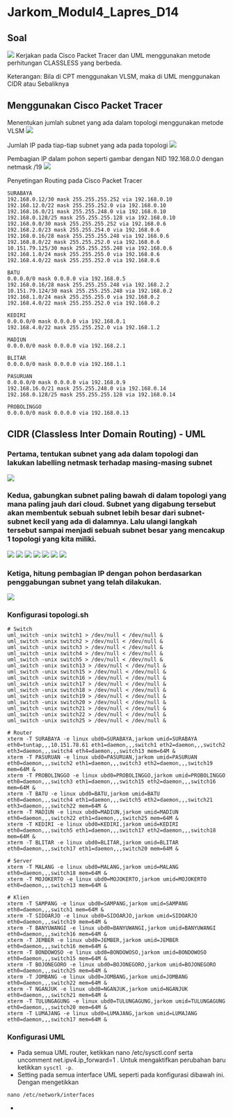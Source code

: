 # Jarkom_Modul4_Lapres_D14

## Soal
<img src="https://github.com/hrswcksono/Jarkom_Modul4_Lapres_D14/blob/main/img/Soal.png" >
Kerjakan pada Cisco Packet Tracer dan UML menggunakan metode
perhitungan CLASSLESS yang berbeda.

Keterangan: Bila di CPT menggunakan VLSM, maka di UML menggunakan CIDR
atau Sebaliknya

## Menggunakan Cisco Packet Tracer
Menentukan jumlah subnet yang ada dalam topologi menggunakan metode VLSM
<img src="https://github.com/hrswcksono/Jarkom_Modul4_Lapres_D14/blob/main/img/VLSM.png" >

Jumlah IP pada tiap-tiap subnet yang ada pada topologi
<img src="https://github.com/hrswcksono/Jarkom_Modul4_Lapres_D14/blob/main/img/VLSMIP.png" >

Pembagian IP dalam pohon seperti gambar dengan NID 192.168.0.0 dengan netmask /19
<img src="https://github.com/hrswcksono/Jarkom_Modul4_Lapres_D14/blob/main/img/VLSMtree.jpg" >

Penyetingan Routing pada Cisco Packet Tracer
```
SURABAYA
192.168.0.12/30 mask 255.255.255.252 via 192.168.0.10
192.168.12.0/22 mask 255.255.252.0 via 192.168.0.10
192.168.16.0/21 mask 255.255.248.0 via 192.168.0.10
192.168.0.128/25 mask 255.255.255.128 via 192.168.0.10
192.168.0.0/30 mask 255.255.255.252 via 192.168.0.6
192.168.2.0/23 mask 255.255.254.0 via 192.168.0.6
192.168.0.16/28 mask 255.255.255.248 via 192.168.0.6
192.168.8.0/22 mask 255.255.252.0 via 192.168.0.6
10.151.79.125/30 mask 255.255.255.248 via 192.168.0.6
192.168.1.0/24 mask 255.255.255.0 via 192.168.0.6
192.168.4.0/22 mask 255.255.252.0 via 192.168.0.6
```
```
BATU
0.0.0.0/0 mask 0.0.0.0 via 192.168.0.5
192.168.0.16/28 mask 255.255.255.248 via 192.168.2.2
10.151.79.124/30 mask 255.255.255.248 via 192.168.0.2
192.168.1.0/24 mask 255.255.255.0 via 192.168.0.2
192.168.4.0/22 mask 255.255.252.0 via 192.168.0.2
```
```
KEDIRI
0.0.0.0/0 mask 0.0.0.0 via 192.168.0.1
192.168.4.0/22 mask 255.255.252.0 via 192.168.1.2
```
```
MADIUN
0.0.0.0/0 mask 0.0.0.0 via 192.168.2.1
```
```
BLITAR
0.0.0.0/0 mask 0.0.0.0 via 192.168.1.1
```
```
PASURUAN
0.0.0.0/0 mask 0.0.0.0 via 192.168.0.9
192.168.16.0/21 mask 255.255.248.0 via 192.168.0.14
192.168.0.128/25 mask 255.255.255.128 via 192.168.0.14
```
```
PROBOLINGGO
0.0.0.0/0 mask 0.0.0.0 via 192.168.0.13
```



## CIDR (Classless Inter Domain Routing) - UML

### Pertama, tentukan subnet yang ada dalam topologi dan lakukan labelling netmask terhadap masing-masing subnet

<img src="https://github.com/hrswcksono/Jarkom_Modul4_Lapres_D14/blob/main/image/1.JPG" >

### Kedua, gabungkan subnet paling bawah di dalam topologi yang mana paling jauh dari cloud. Subnet yang digabung tersebut akan membentuk sebuah subnet lebih besar dari subnet-subnet kecil yang ada di dalamnya. Lalu ulangi langkah tersebut sampai menjadi sebuah subnet besar yang mencakup 1 topologi yang kita miliki.

<img src="https://github.com/hrswcksono/Jarkom_Modul4_Lapres_D14/blob/main/image/2.JPG" >
<img src="https://github.com/hrswcksono/Jarkom_Modul4_Lapres_D14/blob/main/image/3.JPG" >
<img src="https://github.com/hrswcksono/Jarkom_Modul4_Lapres_D14/blob/main/image/4.JPG" >
<img src="https://github.com/hrswcksono/Jarkom_Modul4_Lapres_D14/blob/main/image/5.JPG" >
<img src="https://github.com/hrswcksono/Jarkom_Modul4_Lapres_D14/blob/main/image/6.JPG" >
<img src="https://github.com/hrswcksono/Jarkom_Modul4_Lapres_D14/blob/main/image/7.JPG" >
<img src="https://github.com/hrswcksono/Jarkom_Modul4_Lapres_D14/blob/main/image/8.JPG" >



### Ketiga, hitung pembagian IP dengan pohon berdasarkan penggabungan subnet yang telah dilakukan.

<img src="https://github.com/hrswcksono/Jarkom_Modul4_Lapres_D14/blob/main/image/tree.JPG" >



### Konfigurasi topologi.sh


```
# Switch
uml_switch -unix switch1 > /dev/null < /dev/null &
uml_switch -unix switch2 > /dev/null < /dev/null &
uml_switch -unix switch3 > /dev/null < /dev/null &
uml_switch -unix switch4 > /dev/null < /dev/null &
uml_switch -unix switch5 > /dev/null < /dev/null &
uml_switch -unix switch13 > /dev/null < /dev/null &
uml_switch -unix switch15 > /dev/null < /dev/null &
uml_switch -unix switch16 > /dev/null < /dev/null &
uml_switch -unix switch17 > /dev/null < /dev/null &
uml_switch -unix switch18 > /dev/null < /dev/null &
uml_switch -unix switch19 > /dev/null < /dev/null &
uml_switch -unix switch20 > /dev/null < /dev/null &
uml_switch -unix switch21 > /dev/null < /dev/null &
uml_switch -unix switch22 > /dev/null < /dev/null &
uml_switch -unix switch25 > /dev/null < /dev/null &

# Router
xterm -T SURABAYA -e linux ubd0=SURABAYA,jarkom umid=SURABAYA eth0=tuntap,,,10.151.78.61 eth1=daemon,,,switch1 eth2=daemon,,,switch2 eth3=daemon,,,switch4 eth4=daemon,,,switch13 mem=64M &
xterm -T PASURUAN -e linux ubd0=PASURUAN,jarkom umid=PASURUAN eth0=daemon,,,switch2 eth1=daemon,,,switch3 eth2=daemon,,,switch19 mem=64M &
xterm -T PROBOLINGGO -e linux ubd0=PROBOLINGGO,jarkom umid=PROBOLINGGO eth0=daemon,,,switch3 eth1=daemon,,,switch15 eth2=daemon,,,switch16 mem=64M &
xterm -T BATU -e linux ubd0=BATU,jarkom umid=BATU eth0=daemon,,,switch4 eth1=daemon,,,switch5 eth2=daemon,,,switch21 eth3=daemon,,,switch22 mem=64M &
xterm -T MADIUN -e linux ubd0=MADIUN,jarkom umid=MADIUN eth0=daemon,,,switch22 eth1=daemon,,,switch25 mem=64M &
xterm -T KEDIRI -e linux ubd0=KEDIRI,jarkom umid=KEDIRI eth0=daemon,,,switch5 eth1=daemon,,,switch17 eth2=daemon,,,switch18 mem=64M &
xterm -T BLITAR -e linux ubd0=BLITAR,jarkom umid=BLITAR eth0=daemon,,,switch17 eth1=daemon,,,switch20 mem=64M &

# Server
xterm -T MALANG -e linux ubd0=MALANG,jarkom umid=MALANG eth0=daemon,,,switch18 mem=64M &
xterm -T MOJOKERTO -e linux ubd0=MOJOKERTO,jarkom umid=MOJOKERTO eth0=daemon,,,switch13 mem=64M &

# Klien
xterm -T SAMPANG -e linux ubd0=SAMPANG,jarkom umid=SAMPANG eth0=daemon,,,switch1 mem=64M &
xterm -T SIDOARJO -e linux ubd0=SIDOARJO,jarkom umid=SIDOARJO eth0=daemon,,,switch19 mem=64M &
xterm -T BANYUWANGI -e linux ubd0=BANYUWANGI,jarkom umid=BANYUWANGI eth0=daemon,,,switch16 mem=64M &
xterm -T JEMBER -e linux ubd0=JEMBER,jarkom umid=JEMBER eth0=daemon,,,switch16 mem=64M &
xterm -T BONDOWOSO -e linux ubd0=BONDOWOSO,jarkom umid=BONDOWOSO eth0=daemon,,,switch15 mem=64M &
xterm -T BOJONEGORO -e linux ubd0=BOJONEGORO,jarkom umid=BOJONEGORO eth0=daemon,,,switch25 mem=64M &
xterm -T JOMBANG -e linux ubd0=JOMBANG,jarkom umid=JOMBANG eth0=daemon,,,switch22 mem=64M &
xterm -T NGANJUK -e linux ubd0=NGANJUK,jarkom umid=NGANJUK eth0=daemon,,,switch21 mem=64M &
xterm -T TULUNGAGUNG -e linux ubd0=TULUNGAGUNG,jarkom umid=TULUNGAGUNG eth0=daemon,,,switch20 mem=64M &
xterm -T LUMAJANG -e linux ubd0=LUMAJANG,jarkom umid=LUMAJANG eth0=daemon,,,switch17 mem=64M &
```


### Konfigurasi UML

- Pada semua UML router, ketikkan nano /etc/sysctl.conf serta uncomment net.ipv4.ip_forward=1 . Untuk mengaktifkan perubahan baru ketikkan ```sysctl -p```.
- Setting pada semua interface UML seperti pada konfigurasi dibawah ini. Dengan mengetikkan 


```
nano /etc/network/interfaces
```

- 




